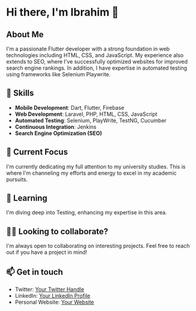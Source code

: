 # Hi there, I'm Ibrahim 👋


## About Me

I'm a passionate Flutter developer with a strong foundation in web technologies including HTML, CSS, and JavaScript. My experience also extends to SEO, where I've successfully optimized websites for improved search engine rankings. In addition, I have expertise in automated testing using frameworks like Selenium Playwrite.


## 🚀 Skills

- **Mobile Development**: Dart, Flutter, Firebase
- **Web Development**: Laravel, PHP, HTML, CSS, JavaScript
- **Automated Testing**: Selenium, PlayWrite, TestNG, Cucumber
- **Continuous Integration**: Jenkins
- **Search Engine Optimization (SEO)**


## 🔭 Current Focus

I'm currently dedicating my full attention to my university studies. This is where I'm channeling my efforts and energy to excel in my academic pursuits.


## 🌱 Learning

I'm diving deep into Testing, enhancing my expertise in this area.


## 👯‍♂️ Looking to collaborate?

I'm always open to collaborating on interesting projects. Feel free to reach out if you have a project in mind!


## 📫 Get in touch

- Twitter: [Your Twitter Handle](https://twitter.com/yourhandle)
- LinkedIn: [Your LinkedIn Profile](https://www.linkedin.com/in/yourprofile/)
- Personal Website: [Your Website](https://www.yourwebsite.com)

